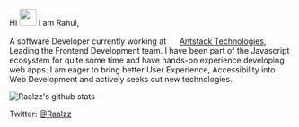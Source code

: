 Hi <img src="https://raw.githubusercontent.com/iampavangandhi/iampavangandhi/master/gifs/Hi.gif" width="30px"> I am Rahul,

A software Developer currently working at <img height="16" width="16" src='http://www.google.com/s2/favicons?domain=www.antstack.io'/>
[Antstack Technologies](https://antstack.io), Leading the Frontend Development team. I have been part of the Javascript ecosystem for quite some time and have hands-on experience developing web apps. I am eager to bring better User Experience, Accessibility into Web Development and actively seeks out new technologies.


![Raalzz's github stats](https://github-readme-stats.vercel.app/api?username=Raalzz&count_private=true&show_icons=true&theme=radical)

Twitter: [@Raalzz](twitter.com/Raalzz)

<!--
**Raalzz/Raalzz** is a ✨ _special_ ✨ repository because its `README.md` (this file) appears on your GitHub profile.

Here are some ideas to get you started:

- 🔭 I’m currently working on ...
- 🌱 I’m currently learning ...
- 👯 I’m looking to collaborate on ...
- 🤔 I’m looking for help with ...
- 💬 Ask me about ...
- 📫 How to reach me: ...
- 😄 Pronouns: ...
- ⚡ Fun fact: ...
-->
